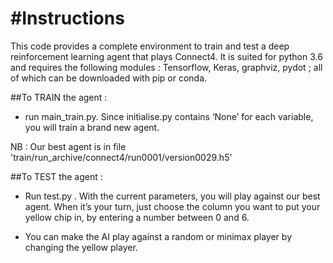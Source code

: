 #Instructions
=======================

This code provides a complete environment to train and test a deep reinforcement learning agent that plays Connect4. It is suited for python 3.6 and requires the following modules : Tensorflow, Keras, graphviz, pydot ; all of which can be downloaded with pip or conda.

##To TRAIN the agent :

- run main_train.py. Since initialise.py contains ‘None’ for each variable, you will train a brand new agent.

NB : Our best agent is in file 'train/run_archive/connect4/run0001/version0029.h5'

##To TEST the agent :

- Run test.py . With the current parameters, you will play against our best agent. When it’s your turn, just choose the column you want to put your yellow chip in, by entering a number between 0 and 6.

- You can make the AI play against a random or minimax player by changing the yellow player.
